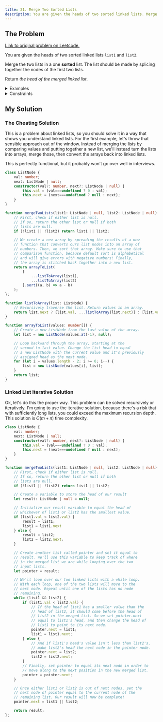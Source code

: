 ```yaml
---
title: 21. Merge Two Sorted Lists
description: You are given the heads of two sorted linked lists. Merge the two lists in a one sorted list.
---
```


## The Problem

[Link to original problem on Leetcode.](https://leetcode.com/problems/merge-two-sorted-lists/)

You are given the heads of two sorted linked lists `list1` and `list2`.

Merge the two lists in a one **sorted** list. The list should be made by splicing together the nodes of the first two lists.

Return _the head of the merged linked list_.

<details>
<summary>Examples</summary>

Example 1:

```
Input: list1 = [1,2,4], list2 = [1,3,4]
Output: [1,1,2,3,4,4]
```

Example 2:

```
Input: list1 = [], list2 = []
Output: []
```

Example 3:

```
Input: list1 = [], list2 = [0]
Output: [0]
```
</details>

<details>
<summary>Constraints</summary>

- The number of nodes in both lists is in the range `[0, 50]`.
- `-100 <= Node.val <= 100`
- Both `list1` and `list2` are sorted in **non-decreasing** order.
</details>

## My Solution

### The Cheating Solution

This is a problem about linked lists, so you should solve it in a way that shows you understand linked lists. For the first example, let's throw that sensible approach out of the window. Instead of merging the lists by comparing values and putting together a new list, we'll instead turn the lists into arrays, merge those, then convert the arrays back into linked lists.

This is perfectly functional, but it probably won't go over well in interviews.

```typescript
class ListNode {
	val: number;
	next: ListNode | null;
	constructor(val?: number, next?: ListNode | null) {
		this.val = (val===undefined ? 0 : val);
		this.next = (next===undefined ? null : next);
	}
}

function mergeTwoLists(list1: ListNode | null, list2: ListNode | null): ListNode | null {
	// First, check if either list is null.
	// If so, return the other list or null if both
	// lists are null.
	if (!list1 || !list2) return list1 || list2;

	// We create a new array by spreading the results of a new
	// function that converts ours list nodes into an array of
	// numbers. Then, we sort that array. Make sure to use that
	// comparison function, because default sort is alphabetical
	// and will give errors with negative numbers! Finally,
	// the array is stitched back together into a new list.
	return arrayToList(
		[
			...listToArray(list1),
			...listToArray(list2)
		].sort((a, b) => a - b)
	);
};

function listToArray(list: ListNode) {
	// Recursively traverse the list. Return values in an array.
	return list.next ? [list.val, ...listToArray(list.next)] : [list.val];
}

function arrayToList(values: number[]) {
	// Create a new ListNode from the last value of the array.
	let list = new ListNode(values.at(-1), null);

	// Loop backward through the array, starting at the
	// second-to-last value. Change the list head to equal
	// a new ListNode with the current value and it's previously
	// assigned head as the next node.
	for (let i = values.length - 2; i >= 0; i--) {
		list = new ListNode(values[i], list);
	}
	return list;
}
```

### Linked List Iterative Solution

Ok, let's do this the proper way. This problem can be solved recursively or iteratively. I'm going to use the iterative solution, because there's a risk that with sufficiently long lists, you could exceed the maximum recursion depth. This solution is $O(m + n)$ time complexity.

```typescript
class ListNode {
	val: number;
	next: ListNode | null;
	constructor(val?: number, next?: ListNode | null) {
		this.val = (val===undefined ? 0 : val);
		this.next = (next===undefined ? null : next);
	}
}

function mergeTwoLists(list1: ListNode | null, list2: ListNode | null): ListNode | null {
	// First, check if either list is null.
	// If so, return the other list or null if both
	// lists are null.
	if (!list1 || !list2) return list1 || list2;

	// Create a variable to store the head of our result
	let result: ListNode | null = null;

	// Initialize our result variable to equal the head of
	// whichever of list1 or list2 has the smallest value.
	if (list1.val < list2.val) {
		result = list1;
		list1 = list1.next
	} else {
		result = list2;
		list2 = list2.next;
	}

	// Create another list called pointer and set it equal to
	// result. We'll use this variable to keep track of where
	// in the merged list we are while looping over the two
	// input lists.
	let pointer = result;

	// We'll loop over our two linked lists with a while loop.
	// With each loop, one of the two lists will move to the
	// next node. Repeat until one of the lists has no node
	// remaining.
	while (list1 && list2) {
		if (list1.val < list2.val) {
			// If the head of list1 has a smaller value than the
			// head of list2, it should come before the head of
			// list2 in the merged list. So we set pointer.next
			// equal to list1's head, and then change the head of
			// list1 to point to its next node.
			pointer.next = list1;
			list1 = list1.next;
		} else {
			// And if list1's head's value isn't less than list2's,
			// make list2's head the next node in the pointer node.
			pointer.next = list2;
			list2 = list2.next;
		}
		// Finally, set pointer to equal its next node in order to
		// move along to the next position in the new merged list.
		pointer = pointer.next;
	}

	// Once either list1 or list2 is out of next nodes, set the
	// next node of pointer equal to the current node of the
	// remaining list. Our result will now be complete!
	pointer.next = list1 || list2;

	return result;
};
```